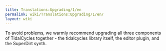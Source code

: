 ```yaml
---
title: Translations:Upgrading/1/en
permalink: wiki/Translations:Upgrading/1/en/
layout: wiki
---
```


To avoid problems, we warmly recommend upgrading all three components of
TidalCycles together - the tidalcycles library itself, the editor
plugin, and the SuperDirt synth.

